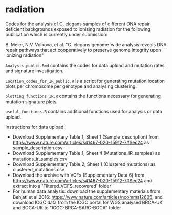 # radiation

Codes for the analysis of C. elegans samples of different DNA repair deficient backgrounds exposed to ionising radiation for the following publication which is currently under submission:

B. Meier, N.V. Volkova, et al. "C. elegans genome-wide analysis reveals DNA repair pathways that act cooperatively to preserve genome integrity upon ionizing radiation"

`Analysis_public.Rmd` contains the codes for data upload and mutation rates and signature investigation.

`Location_codes_for_IR_public.R` is a script for generating mutation location plots per chromosome per genotype and analysing clustering.

`plotting_functions_IR.R` contains the functions necessary for generating mutation signature plots.

`useful_functions.R` contains additional functions used for analysis or data upload.

Instructions for data upload:

- Download Supplementary Table 1, Sheet 1 (Sample_description) from https://www.nature.com/articles/s41467-020-15912-7#Sec24 as sample_description.csv
- Download Supplementary Table 1, Sheet 4 (Mutations_IR_samples) as mutations_ir_samples.csv
- Download Supplementary Table 2, Sheet 1 (Clustered mutations) as clustered_mutations.csv
- Download the archive with VCFs (Supplementary Data 6) from https://www.nature.com/articles/s41467-020-15912-7#Sec24 and extract into a 'Filtered_VCFS_recovered' folder
- For human data analysis: download the supplementary materials from Behjati et al 2016: https://www.nature.com/articles/ncomms12605, and download ICGC data from the ICGC portal for WGS analysed BRCA-UK and BOCA-UK to "ICGC-BRCA-SARC-BOCA" folder

